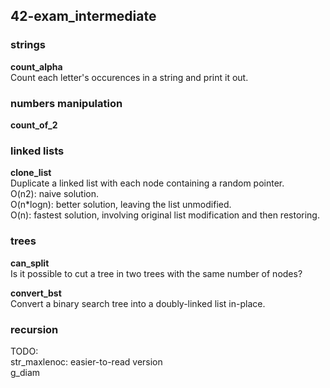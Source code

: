 ## 42-exam_intermediate


### strings

**count_alpha**<br />
Count each letter's occurences in a string and print it out.<br />

### numbers manipulation

**count_of_2**<br />

### linked lists

**clone_list**<br />
Duplicate a linked list with each node containing a random pointer.<br />
O(n2): naive solution.<br />
O(n*logn): better solution, leaving the list unmodified.<br />
O(n): fastest solution, involving original list modification and then restoring.<br />

### trees

**can_split**<br />
Is it possible to cut a tree in two trees with the same number of nodes?<br />

**convert_bst**<br />
Convert a binary search tree into a doubly-linked list in-place.<br />



### recursion


TODO:</br>
str_maxlenoc: easier-to-read version</br>
g_diam
